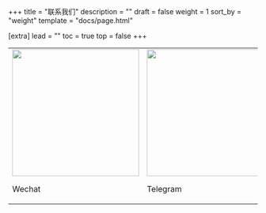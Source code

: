 +++
title = "联系我们"
description = ""
draft = false
weight = 1
sort_by = "weight"
template = "docs/page.html"

[extra]
lead = ""
toc = true
top = false
+++

<table>
  <tr>
    <td>
      <img width="256" src="https://static.proxyxai.com/WechatProxyXAI.jpg" />
      <p>Wechat</p>
    </td>
    <td>
      <img width="256" src="https://static.proxyxai.com/t_proxyxai.jpg" />
      <p>Telegram</p>
    </td>
  </tr>
</table>
